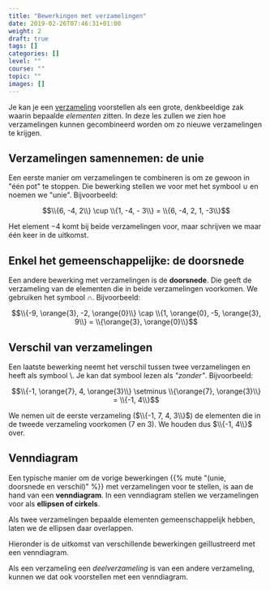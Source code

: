 ```yaml
---
title: "Bewerkingen met verzamelingen"
date: 2019-02-26T07:46:31+01:00
weight: 2
draft: true
tags: []
categories: []
level: ""
course: ""
topic: ""
images: []
---
```

Je kan je een [verzameling](../intro)
voorstellen als een grote, denkbeeldige zak waarin bepaalde *elementen* zitten. In deze les zullen we zien hoe verzamelingen kunnen gecombineerd worden om zo nieuwe verzamelingen te krijgen.

## Verzamelingen samennemen: de unie
Een eerste manier om verzamelingen te combineren is om ze gewoon in "één pot" te stoppen. Die bewerking stellen we voor met het symbool $\cup$ en noemen we "unie". Bijvoorbeeld:

$$\\{6, -4, 2\\} \cup \\{1, -4, - 3\\} = \\{6, -4, 2, 1, -3\\}$$

Het element $-4$ komt bij beide verzamelingen voor, maar schrijven we maar één keer in de uitkomst.

## Enkel het gemeenschappelijke: de doorsnede
Een andere bewerking met verzamelingen is de **doorsnede**. Die geeft de verzameling van de elementen die in beide verzamelingen voorkomen. We gebruiken het symbool $\cap$. Bijvoorbeeld:

$$\\{-9, \orange{3}, -2, \orange{0}\\} \cap \\{1, \orange{0}, -5, \orange{3}, 9\\} = \\{\orange{3}, \orange{0}\\}$$

## Verschil van verzamelingen
Een laatste bewerking neemt het verschil tussen twee verzamelingen en heeft als symbool $\setminus$. Je kan dat symbool lezen als *"zonder"*. Bijvoorbeeld:

$$\\{-1, \orange{7}, 4, \orange{3}\\} \setminus \\{\orange{7}, \orange{3}\\} = \\{-1, 4\\}$$

We nemen uit de eerste verzameling ($\\{-1, 7, 4, 3\\}$) de elementen die in de tweede verzameling voorkomen ($7$ en $3$). We houden dus $\\{-1, 4\\}$ over.


## Venndiagram
Een typische manier om de vorige bewerkingen {{% mute "(unie, doorsnede en verschil)" %}}
met verzamelingen voor te stellen, is aan de hand van een **venndiagram**. In een venndiagram stellen we verzamelingen voor als **ellipsen of cirkels**.

Als twee verzamelingen bepaalde elementen gemeenschappelijk hebben, laten we de ellipsen daar overlappen.

Hieronder is de uitkomst van verschillende bewerkingen geïllustreerd met een venndiagram.

Als een verzameling een *deelverzameling* is van een andere verzameling, kunnen we dat ook voorstellen met een venndiagram.
